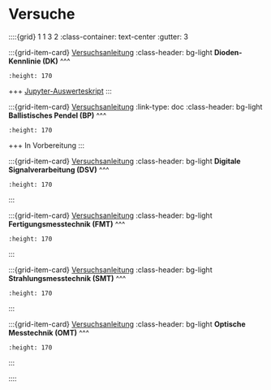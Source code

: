# Versuche

::::{grid} 1 1 3 2
:class-container: text-center
:gutter: 3

:::{grid-item-card} [Versuchsanleitung](https://hsuhhde.sharepoint.com/:b:/s/MesstechnikHT23_mst/EYq2NLIzBS5BlWrjIOjYc5QBwdPb399020_rXax5gc46WA?e=LIrYRF)
:class-header: bg-light
**Dioden-Kennlinie (DK)**
^^^
```{image} pictures/IMG_5597.jpeg
:height: 170
```
+++
[Jupyter-Auswerteskript](lab_Kennlinien.ipynb)
:::


:::{grid-item-card} [Versuchsanleitung](https://hsuhhde.sharepoint.com/:b:/s/MesstechnikHT23_mst/EXlkrk55l7VFpQpRIpMxRLIB0MtCtFsyNoQ_im1ZOd8zjQ?e=8AGljc)
:link-type: doc
:class-header: bg-light
**Ballistisches Pendel (BP)**
^^^
```{image} pictures/IMG_8362.jpeg
:height: 170
```
+++
In Vorbereitung
:::


:::{grid-item-card} [Versuchsanleitung](https://hsuhhde.sharepoint.com/:b:/s/MesstechnikHT23_mst/EXdQY_MtTFhGjhVFgB6FFR8BUnC3seHI0jO9eud8xZMZvw?e=Bd5Lqf)
:class-header: bg-light
**Digitale Signalverarbeitung (DSV)**
^^^
```{image} pictures/l.jpg
:height: 170
```
:::

:::{grid-item-card} [Versuchsanleitung](https://hsuhhde.sharepoint.com/:b:/s/MesstechnikHT23_mst/Ebi5apWgdFBHlAeml2f2e7kBRVF9dMD_pfloocUZPQmp7w?e=js9U3T)
:class-header: bg-light
**Fertigungsmesstechnik (FMT)**
^^^
```{image} pictures/l.jpeg
:height: 170
```
:::


:::{grid-item-card} [Versuchsanleitung](https://hsuhhde.sharepoint.com/:b:/s/MesstechnikHT23_mst/EWaOUiVawtRDsu0oYj-mvXsBBxlxM9YB5_hImD-rayh20w?e=ET8d9T)
:class-header: bg-light
**Strahlungsmesstechnik (SMT)**
^^^
```{image} pictures/SMT.jpg
:height: 170
```
:::


:::{grid-item-card} [Versuchsanleitung](https://hsuhhde.sharepoint.com/:b:/s/MesstechnikHT23_mst/ERe3ddR5CMtCm4CyuqnSDngBv3m5RVHQN7ohuRSuBvX1YA?e=2lY1LT)
:class-header: bg-light
**Optische Messtechnik (OMT)**
^^^
```{image} pictures/l.jpg
:height: 170
```
:::

::::